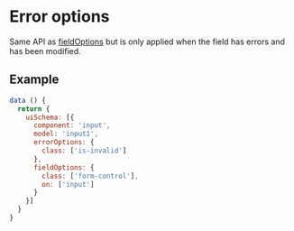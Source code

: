 # Error options

Same API as [fieldOptions](fieldOptions.md) but is only applied when the field has errors and has been modified.

## Example

```js
data () {
  return {
    uiSchema: [{
      component: 'input',
      model: 'input1',
      errorOptions: {
        class: ['is-invalid']
      },
      fieldOptions: {
        class: ['form-control'],
        on: ['input']
      }
    }]
  }
}
```

